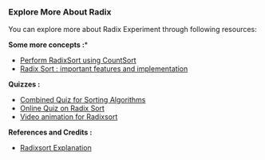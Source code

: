 ### Explore More About Radix

You can explore more about Radix Experiment through following resources:

**Some more concepts :***

  -  [Perform RadixSort using CountSort](https://www.hackerearth.com/practice/algorithms/sorting/radix-sort/tutorial/)
  -  [Radix Sort : important features and implementation](https://www.codingeek.com/algorithms/radix-sort-explanation-pseudocode-and-implementation/)

**Quizzes :**

  -  [Combined Quiz for Sorting Algorithms](https://www.geeksforgeeks.org/algorithms-gq/searching-and-sorting-gq/)
  -  [Online Quiz on Radix Sort](https://www.geeksforgeeks.org/algorithms-gq/searching-and-sorting-gq/)
  -  [Video animation for Radixsort](https://www.youtube.com/watch?v=xuU-DS_5Z4g)

**References and Credits :**

  -  [Radixsort Explanation](https://www.youtube.com/watch?v=nu4gDuFabIM)

